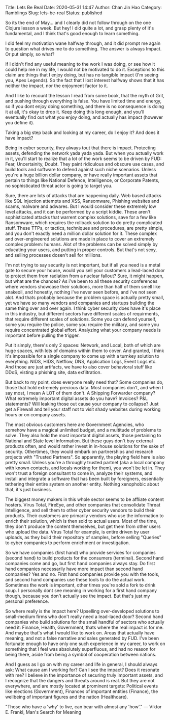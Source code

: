 Title: Lets Be Real
Date: 2020-05-31 14:47
Author: Chan Jin Hao
Category: Ramblings
Slug: lets-be-real
Status: published

So its the end of May... and I clearly did not follow through on the one Clojure lesson a week. But hey! I did quite a lot, and grasp plenty of it's fundamental, and I think that's good enough to learn something.

I did feel my motivation wane halfway through, and it did prompt me again to question what drives me to do something. The answer is always Impact. Or put simply, so what?

If I didn't find any useful meaning to the work I was doing, or see how it could help me in my life, I would not be motivated to do it. Exceptions to this claim are things that I enjoy doing, but has no tangible impact (I'm seeing you, Apex Legends). So the fact that I lost interest halfway shows that it has neither the impact, nor the enjoyment factor to it.

And I like to recount the lesson I read from some book, that the myth of Grit, and pushing through everything is false. You have limited time and energy, so if you dont enjoy doing something, and there is no consequence is doing it at all, it's okay to drop it. Keep doing this long enough, and you'll eventually find out what you enjoy doing, and actually has impact (however you define it).

Taking a big step back and looking at my career, do I enjoy it? And does it have impact?

Being in cyber security, they always tout that there is impact. Protecting assets, defending the network yada yada yada. But when you actually work in it, you'll start to realize that a lot of the work seems to be driven by FUD: Fear, Uncertainity, Doubt. They paint ridiculous and obscure use cases, and build tools and software to defend against such niche scenarios. Unless you're a huge billion dollar company, or have really important assets that pertain to things like National Defence, Intelligence, or Corporate Patents, no sophisticated threat actor is going to target you.

Sure, there are lots of attacks that are happening daily. Web based attacks like SQL Injection attempts and XSS, Ransomware, Phishing websites and scams, malware and adwares. But I would consider these extremely low level attacks, and it can be performed by a script kiddie. These aren't sophisticated attacks that warrent complex solutions, save for a few like Ransomware, which requires the rollback solution to do pretty complicated stuff. These TTPs, or tactics, techniques and procedures, are pretty simple, and you don't exactly need a million dollar solution for it. These complex and over-engineered solutions are made in place to cover an extremely complex problem: humans. Alot of the problems can be solved simply by educating your users, and putting in proper controls. But that's not sexy, and selling processes dosen't sell for millions.

I'm not trying to say security is not important, but if all you need is a metal gate to secure your house, would you sell your customers a lead-laced door to protect them from radiation from a nuclear fallout? Sure, it might happen, but what are the chances? As i've been to all these security conferences where vendors showcase their solutions, more than half of them smell like snakeoil, and honestly, nothing i've never seen before, and i've not seen alot. And thats probably because the problem space is actually pretty small, yet we have so many vendors and companies and startups building the same thing over and over again. I think cyber security does have it's place in this industry, but different sectors have different scales of requirments, that require different scales of solutions. Some you can defend yourself, some you require the police, some you require the military, and some you require concentrated global effort. Analyzing what your company needs is important before pulling the trigger.

Put it simply, there's only 2 spaces: Network, and Local, both of which are huge spaces, with lots of domains within them to cover. And granted, I think it's impossible for a single company to come up with a turnkey solution to everything. NIDS, HIDS, Netflow, DNS, Application Logs, Event Logs etc. And those are just artifacts, we have to also cover behavioral stuff like DDoS, visting a phishing site, data exfiltration.

But back to my point, does everyone really need that? Some companies do, those that hold extremely precious data. Most companies don't, and when I say most, I mean A LOT of them don't. A Shipping Forwarder company? What extremely important digital assets do you have? Invoices? P&L statements? Will leaking those out cause your company to collapse? Just get a Firewall and tell your staff not to visit shady websites during working hours or on company assets.

The most obvious customers here are Government Agencies, who somehow have a magical unlimited budget, and a multitude of problems to solve. They also hold the most important digital assets, those pertaining to National and State level information. But these guys don't buy external products often, and would rather invest in in-house solutions for the sake of security. Othertimes, they would embark on partnerships and research projects with "Trusted Partners". So apparently, the playing field here is also pretty small. Unless you're a throughly trusted partnet (aka a local company with known contacts, and locals working for them), you won't be let in. They won't trust a foreign consultant to come in, analyze their systems, and install and integrate a software that has been built by foreigners, essentially tethering their entire system on another entity. Nothing xenophobic about that, it's just business.

The biggest money makers in this whole sector seems to be affliate content hosters. Virus Total, FireEye, and other companies that consolidate Threat Intelligence, and sell them to other cyber security vendors to build their products. Their customers are primarily vendors who use the information to enrich their solution, which is then sold to actual users. Most of the time, they don't produce the content themselves, but get them from other users who upload the data. Virus Total for example, is entire driven by user uploads, as they build their repository of samples, before selling "Queries" to cyber companies to perform enrichment or investigation.

So we have companies (first hand) who provide services for companies (second hand) to build products for the consumers (terminal). Second hand companies come and go, but first hand companies always stay. Do first hand companies necessarily have more impact than second hand companies? Yes and no. First hand companies provide you with the tools, and second hand companies use these tools to do the actual work. Sometimes the work is important, other times you're sold a fork to drink soup. I personally dont see meaning in working for a first hand company though, because you don't actually see the impact. But that's just my personal preference.


So where really is the impact here? Upselling over-developed solutions to small-medium firms who don't really need a lead-laced door? Second hand companies who build solutions for the small handful of sectors who actually need it: Finance, Health, Government, thats where the real impact is for me. And maybe that's what I would like to work on. Areas that actually have meaning, and not a false narrative and sales generated by FUD. I've been fortunate enough to have only one such experience in my career, to work on something that I feel was absolutely superfluous, and had no reason for being there, aside from being a symbol of cooperation between nations.

And I guess as I go on with my career and life in general, I should always ask: What cause am I working for? Can I see the impact? Does it resonate with me? I believe in the importance of securing truly important assets, and I recognize that the dangers and threats around is real. But they are not everywhere, and are mostly located at prominent targets: Political events like elections (Government), Finances of important entities (Finance), the wellbeing of important figures and the nation (Healthcare).

"Those who have a 'why' to live, can bear with almost any 'how'."
― Viktor E. Frankl, Man's Search for Meaning
